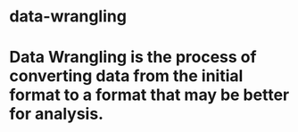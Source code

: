 # data-wrangling
# Data Wrangling is the process of converting data from the initial format to a format that may be better for analysis.
